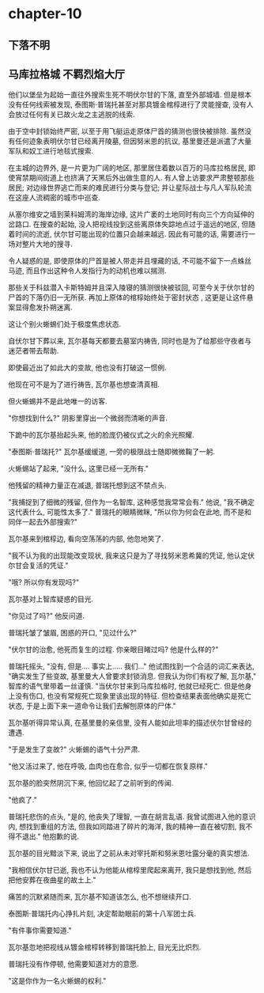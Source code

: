 # chapter-10

## 下落不明

## 马库拉格城 不羁烈焰大厅

他们以堡垒为起始一直往外搜索生死不明伏尔甘的下落, 直至外部城墙. 但是根本没有任何线索被发现, 泰图斯·普瑞托甚至对那具镀金棺椁进行了灵能搜查, 没有人会放过任何有关已故火龙之主逃脱的线索.

由于空中封锁始终严密, 以至于用飞艇运走原体尸首的猜测也很快被排除. 虽然没有任何迹象表明伏尔甘已经离开陵墓, 但因努米恩的抗议, 基里曼还是派遣了大量军队和奴工进行地毯式搜索.

在主城的边界外, 是一片更为广阔的地区, 那里居住着数以百万的马库拉格居民, 即使宵禁期间街道上也挤满了天黑后外出做生意的人. 有人曾上访要求严肃整顿那些居民; 对边缘世界逃亡而来的难民进行分类与登记; 并让星际战士与凡人军队轮流在这座人流稠密的城市中巡查.

从塞尔维安之墙到莱科姆湾的海岸边缘, 这片广袤的土地同时有向三个方向延伸的岔路口. 在搜查的起始, 没人把视线投到这些离原体失踪地点过于遥远的地区, 但随着时间的流逝, 伏尔甘可能出现的位置只会越来越远. 因此有可能的话, 需要进行一场对整片大地的搜寻.

令人疑惑的是, 即使原体的尸首是被人带走并且埋藏的话, 不可能不留下一点蛛丝马迹, 而且作出这种令人发指行为的动机也难以揣测.

那些关于科兹潜入卡斯特姆并且深入陵寝的猜测很快被驳回, 可至今关于伏尔甘的尸首的下落仍旧一无所获. 再加上原体的棺椁始终处于密封状态 , 这更是让这件悬案显得愈发扑朔迷离.

这让个别火蜥蜴们处于极度焦虑状态.

自伏尔甘下葬以来, 瓦尔基每天都要去墓室内祷告, 同时也是为了给那些守夜者与迷茫者带去帮助.

即使最近出了如此大的变故, 他也没有打破这一惯例.

他现在可不是为了进行祷告, 瓦尔基也想查清真相.

但火蜥蜴并不是此地唯一的访客.

"你想找到什么?" 阴影里穿出一个微弱而清晰的声音.

下跪中的瓦尔基抬起头来, 他的脸庞仍被仪式之火的余光照耀.

"泰图斯·普瑞托?" 瓦尔基缓缓道, 一旁的极限战士随即微微鞠了一躬.

火蜥蜴站了起来, "没什么, 这里已经一无所有."

他残留的精神力量正在减退, 普瑞托想到这不禁点头.

"我捕捉到了细微的残留, 但作为一名智库, 这种感觉我常常会有." 他说, "我不确定这代表什么, 可能性太多了." 普瑞托的眼睛微眯, "所以你为何会在此地, 而不是和同伴一起去外部搜索?"

瓦尔基来到棺椁边, 看向空荡荡的内部, 他忽地笑了.

"我不认为我的出现能改变现状, 我来这只是为了寻找努米恩希冀的凭证, 他认定伏尔甘会复活的凭证."

"哦? 所以你有发现吗?"

瓦尔基对上智库疑惑的目光.

"你见过了吗?" 他反问道.

普瑞托皱了皱眉, 困惑的开口, "见过什么?"

"伏尔甘的治愈, 他死而复生的过程. 你亲眼目睹过吗? 他是什么样的?"

普瑞托摇头, "没有, 但是.... 事实上..... 我们..." 他试图找到一个合适的词汇来表达, "确实发生了些变故, 基里曼大人曾要求封锁消息. 但我认为你们有权了解, 瓦尔基," 智库的语气里带着一丝谨慎. "当伏尔甘来到马库拉格时, 他就已经死亡. 但是他身上没有伤口, 也没有常规死亡现象里该出现的特征. 但检查结果表面他确实是死亡状态, 于是上面下来一道命令让我们去解刨原体的尸体."

瓦尔基听得异常认真, 在基里曼的亲信里, 没有人能如此坦率的描述伏尔甘曾经的遭遇.

"于是发生了变故?" 火蜥蜴的语气十分严肃.

"他又活过来了, 他在呼吸, 血肉也在愈合, 似乎一切都在恢复原样."

瓦尔基的脸突然阴沉下来, 他回忆起了之前听到的传闻.

"他疯了."

普瑞托悲伤的点头, "是的, 他丧失了理智, 一直在胡言乱语. 我曾试图进入他的意识内, 想找到重组的方法, 但我如同踏进了碎片的海洋, 我的精神一直在被切割, 我不得不退出." 他抱歉的说.

瓦尔基的目光黯淡下来, 说出了之前从未对宰托斯和努米恩吐露分毫的真实想法.

"我相信伏尔甘已逝, 我也不认为他能从棺椁里爬起来离开, 我只是想找到他, 然后把他安葬在夜曲星的故土上."

痛苦的沉默紧随而来, 瓦尔基不知道该怎么, 也不想继续开口.

泰图斯·普瑞托内心挣扎片刻, 决定帮助眼前的第十八军团士兵.

"有件事你需要知道."

瓦尔基忽地把视线从镀金棺椁转移到普瑞托脸上, 目光无比炽烈.

普瑞托没有作停顿, 他需要知道对方的意愿.

"这是你作为一名火蜥蜴的权利."

